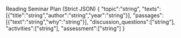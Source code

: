 Reading Seminar Plan (Strict JSON)
{
  "topic":"string",
  "texts":[{"title":"string","author":"string","year":"string"}],
  "passages":[{"text":"string","why":"string"}],
  "discussion_questions":["string"],
  "activities":["string"],
  "assessment":["string"]
}
